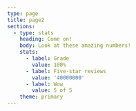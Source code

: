 ```yaml
---
type: page
title: page2
sections:
  - type: stats
    heading: Come on!
    body: Look at these amazing numbers!
    stats:
      - label: Grade
        value: 100%
      - label: Five-star reviews
        value: '40000000'
      - label: Wow
        value: 5 of 5
    theme: primary
---
```

